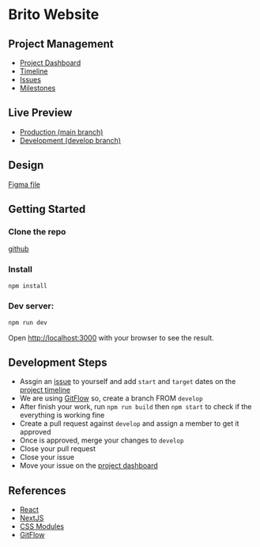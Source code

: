 # Brito Website

## Project Management

- [Project Dashboard](https://github.com/orgs/brito-ca/projects/1)
- [Timeline](https://github.com/orgs/brito-ca/projects/1/views/2)
- [Issues](https://github.com/brito-ca/brito-website/issues)
- [Milestones](https://github.com/brito-ca/brito-website/milestones)

## Live Preview

- [Production (main branch)](https://brito-website.netlify.app)
- [Development (develop branch)](https://develop--brito-website.netlify.app)

## Design

[Figma file](https://www.figma.com/file/I53K0k601AT2QmJcNw0Mq6/WEBSITE-BRITO?node-id=0%3A1&t=H8sxbQmYksdDNmdq-1)

## Getting Started

### Clone the repo

[github](https://github.com/brito-ca/brito-website.git)

### Install

```bash
npm install
```

### Dev server:

```bash
npm run dev
```

Open [http://localhost:3000](http://localhost:3000) with your browser to see the result.

## Development Steps

- Assgin an [issue](https://github.com/orgs/brito-ca/projects/1/views/1) to yourself and add `start` and `target` dates on the [project timeline](https://github.com/orgs/brito-ca/projects/1/views/2)
- We are using [GitFlow](https://www.atlassian.com/git/tutorials/comparing-workflows/gitflow-workflow) so, create a branch FROM `develop`
- After finish your work, run `npm run build` then `npm start` to check if the everything is working fine
- Create a pull request against `develop` and assign a member to get it approved
- Once is approved, merge your changes to `develop`
- Close your pull request
- Close your issue
- Move your issue on the [project dashboard](https://github.com/orgs/brito-ca/projects/1/views/1)

## References

- [React](https://beta.reactjs.org)
- [NextJS](https://nextjs.org/docs/getting-started)
- [CSS Modules](https://github.com/css-modules/css-modules)
- [GitFlow](https://www.atlassian.com/git/tutorials/comparing-workflows/gitflow-workflow)

